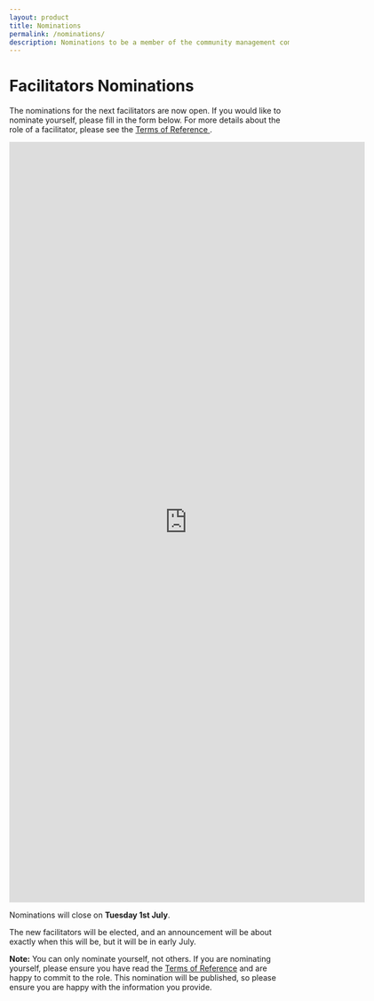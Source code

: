 ```yaml
---
layout: product
title: Nominations
permalink: /nominations/
description: Nominations to be a member of the community management committee for 2025 AGM.
---
```


# Facilitators Nominations
The nominations for the next facilitators are now open. If you would like to nominate yourself, please fill in the form below. For more details about the role of a facilitator, please see the [Terms of Reference ](/tor/).



<iframe src="https://docs.google.com/forms/d/e/1FAIpQLSeMWznVRC98YmdMflxgqQdKFh3xHRLCrYX0CNxlSmPIIM-hPw/viewform?embedded=true" width="640" height="1370" frameborder="0" marginheight="0" marginwidth="0">Loading…</iframe>

Nominations will close on **Tuesday 1st July**.

The new facilitators will be elected, and an announcement will be about exactly when this will be, but it will be in early July.

**Note:** You can only nominate yourself, not others. If you are nominating yourself, please ensure you have read the [Terms of Reference](/tor/) and are happy to commit to the role. This nomination will be published, so please ensure you are happy with the information you provide.
